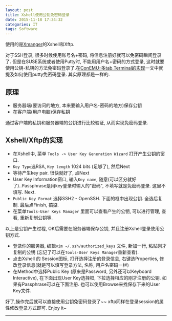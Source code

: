 ```yaml
---
layout: post
title: Xshell使用公钥免密码登录
date: 2015-11-18 17:34:32
categories: IT
tags: Software
---
```


使用的是[Xmanger](https://www.netsarang.com/products/xme_overview.html)的Xshell和Xftp.

对于SSH登录, 很多时候使用账号名+密码, 将信息注册好就可以免密码瞬间登录了. 但是在SUSE系统或者使用Putty时, 不能用用户名+密码的方式登录, 这时就要使用公钥-私钥的方法免密码登录了.在[ConEMU-多tab Terminal的实现](/2015/09/19/ConEMU/)一文中就提及如何使用putty免密码登录. 其实原理都是一样的.

## 原理

- 服务器端(要访问的地方, 本来要输入用户名-密码的地方)保存公钥
- 在客户端(用户电脑)保存私钥

通过客户端的私钥和服务器端的公钥进行比较验证, 从而实现免密码登录.

## Xshell/Xftp的实现

- 在Xshell中, 菜单 `Tools -> User Key Generation Wizard` 打开产生公钥的窗口.
- `Key Type`选RSA, `Key length` 1024 bits (足够了), 然后Next
- 等待产生key pair. 很快就好了, 点Next
- User Key Information窗口, 输入`Key name`, 随意(可以区分就好了)..Passphrase是用key登录时输入的"密码", 不填写就是免密码登录. 这里不填写. Next.
- `Public Key Format` 选择SSH2 - OpenSSH. 下面的框中出现公钥. 全选后复制. 最后点Finish, 搞掂.
- 在菜单`Tools-User Keys Manager` 里面可以查看产生的公钥, 可以进行管理, 查看, 重新复制公钥等.

以上是公钥产生过程, OK后需要在服务器端保存公钥, 并且注册Xshell登录使用公钥方式.

- 登录你的服务器, 编辑`vim ~/.ssh/authorized_keys` 文件, 新加一行, 粘贴刚才复制的公钥 (忘记了可以在`Tools-User Keys Manager`重新查看).
- 点击Xshell 的 Session图标, 打开选择注册的登录信息, 右键选Properties, 修改登录信息(就是可以填写登录方法, 名称, 用户名密码一栏)
- 在Method中选择Public Key (原来是Password, 另外还可以Keyboard Interactive), 在下面出现User Key选择框, 下拉选择相应的刚才注册的公钥. 如果有Passphrase可以在下面注册. 也可以使用Browse来找保存下来的User Key文件.

好了,操作完后就可以直接使用公钥免密码登录了~~ xftp同样在登录session的属性修改登录方式即可. Enjoy it~

------
